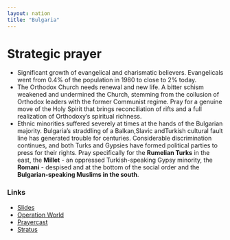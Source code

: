 ```yaml
---
layout: nation
title: "Bulgaria"
---
```


# Strategic prayer

- Significant growth of evangelical and charismatic believers. Evangelicals went from 0.4% of the population in 1980 to close to 2% today.
- The Orthodox Church needs renewal and new life. A bitter schism weakened and undermined the Church, stemming from the collusion of Orthodox leaders with the former Communist regime. Pray for a genuine move of the Holy Spirit that brings reconciliation of rifts and a full realization of Orthodoxy’s spiritual richness.
- Ethnic minorities suffered severely at times at the hands of the Bulgarian majority. Bulgaria’s straddling of a Balkan,Slavic andTurkish cultural fault line has generated trouble for centuries. Considerable discrimination continues, and both Turks and Gypsies have formed political parties to press for their rights. Pray specifically for the **Rumelian Turks** in the east, the **Millet** - an oppressed Turkish-speaking Gypsy minority, the **Romani** - despised and at the bottom of the social order and the **Bulgarian-speaking Muslims in the south**.

### Links

- [Slides](http://kyk.kiekies.net/?src=https://ccwaterkloof.github.io/prayer/slides/bulgaria.md)
- [Operation World](https://operationworld.org/locations/bulgaria/)
- [Prayercast](https://prayercast.com/bulgaria.html)
- [Stratus](https://globe.stratus.earth/country-explorer/BUL)
